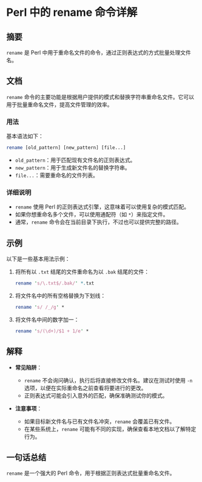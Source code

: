 <!--
Meta Description: # Perl 中的 rename 命令详解 ## 摘要 `rename` 是 Perl 中用于重命名文件的命令，通过正则表达式的方式批量处理文件名。 ## 文档 `rename` 命令的主要功能是根据用户提供的模式和替换字符串重命名文件。它可以用于批量重命名文件，提高文件管理的效率。 ### 用法 ...
Meta Keywords: rename, perl, txt, old_pattern, new_pattern
-->

# Perl 中的 rename 命令详解

## 摘要
`rename` 是 Perl 中用于重命名文件的命令，通过正则表达式的方式批量处理文件名。

## 文档
`rename` 命令的主要功能是根据用户提供的模式和替换字符串重命名文件。它可以用于批量重命名文件，提高文件管理的效率。

### 用法
基本语法如下：
```perl
rename [old_pattern] [new_pattern] [file...]
```

- `old_pattern`：用于匹配现有文件名的正则表达式。
- `new_pattern`：用于生成新文件名的替换字符串。
- `file...`：需要重命名的文件列表。

### 详细说明
- `rename` 使用 Perl 的正则表达式引擎，这意味着可以使用复杂的模式匹配。
- 如果你想重命名多个文件，可以使用通配符（如 `*`）来指定文件。
- 通常，`rename` 命令会在当前目录下执行，不过也可以提供完整的路径。

## 示例
以下是一些基本用法示例：

1. 将所有以 `.txt` 结尾的文件重命名为以 `.bak` 结尾的文件：
   ```perl
   rename 's/\.txt$/.bak/' *.txt
   ```

2. 将文件名中的所有空格替换为下划线：
   ```perl
   rename 's/ /_/g' *
   ```

3. 将文件名中间的数字加一：
   ```perl
   rename 's/(\d+)/$1 + 1/e' *
   ```

## 解释
- **常见陷阱**：
  - `rename` 不会询问确认，执行后将直接修改文件名。建议在测试时使用 `-n` 选项，以便在实际重命名之前查看将要进行的更改。
  - 正则表达式可能会引入意外的匹配，确保准确测试你的模式。
  
- **注意事项**：
  - 如果目标新文件名与已有文件名冲突，`rename` 会覆盖已有文件。
  - 在某些系统上，`rename` 可能有不同的实现，确保查看本地文档以了解特定行为。

## 一句话总结
`rename` 是一个强大的 Perl 命令，用于根据正则表达式批量重命名文件。